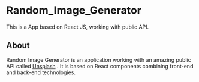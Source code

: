 # Random_Image_Generator
This is a App based on React JS, working with public API.

## About <a name = "about"></a>
Random Image Generator is an application working with an amazing public API called <a href=”https://unsplash.com/”>Unsplash</a> . It is based on React components combining front-end and back-end technologies. 

